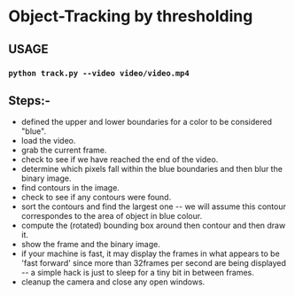 # Object-Tracking by thresholding
## USAGE
### `python track.py --video video/video.mp4`
## Steps:-
   + defined the upper and lower boundaries for a color to be considered "blue".
   + load the video.
   + grab the current frame.
   + check to see if we have reached the end of the video.
   + determine which pixels fall within the blue boundaries and then blur the binary image.
   + find contours in the image.
   + check to see if any contours were found.
   + sort the contours and find the largest one -- we will assume this contour correspondes to the area of object in blue colour.
   + compute the (rotated) bounding box around then contour and then draw it.
   + show the frame and the binary image.
   + if your machine is fast, it may display the frames in what appears to be 'fast forward' since more than 32frames per second are being displayed -- a simple hack is just to sleep for a tiny bit in between frames.
   + cleanup the camera and close any open windows.
